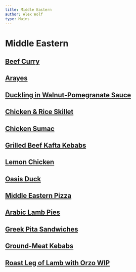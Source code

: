 ```yaml
---
title: Middle Eastern
author: Alex Wolf
type: Mains
---
```

# Middle Eastern

## [Beef Curry](./beef_curry.html)
## [Arayes](./arayes.html)
## [Duckling in Walnut-Pomegranate Sauce](./duckling_walnut_pomegranate_sauce.html)
## [Chicken & Rice Skillet](./chicken-and-rice-skillet.html)
## [Chicken Sumac](./chicken_sumac.html)
## [Grilled Beef Kafta Kebabs](./grilled_beef_kafta_kebabs.html)
## [Lemon Chicken](./lemon_chicken.html)
## [Oasis Duck](./oasis_duck.html)
## [Middle Eastern Pizza](./middle_eastern_pizza.html)
## [Arabic Lamb Pies](./arabic_lamb_pies.html)
## [Greek Pita Sandwiches](./pita_sandwiches.html)
## [Ground-Meat Kebabs](./ground_meat_kebabs.html)
## [Roast Leg of Lamb with Orzo WIP](./lamb_leg_roast.html)

